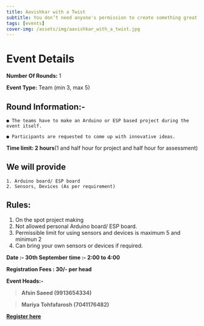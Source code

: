```yaml
---
title: Aavishkar with a Twist
subtitle: You don’t need anyone's permission to create something great
tags: [events]
cover-img: /assets/img/aavishkar_with_a_twist.jpg
---
```



# Event Details

**Number Of Rounds:** 1

**Event Type:** Team (min 3, max 5)

## **Round Information:-**

    ● The teams have to make an Arduino or ESP based project during the event itself.
    
    ● Participants are requested to come up with innovative ideas.

**Time limit: 2 hours**(1 and half hour for project and half hour for assessment)

## We will provide
    1. Arduino board/ ESP board
    2. Sensors, Devices (As per requirement) 

## Rules:
1. On the spot project making
2. Not allowed personal Arduino board/ ESP board.
3. Permissible limit for using sensors and devices is maximum 5 and minimun 2
4. Can bring your own sensors or devices if required.

**Date :-  30th September**
**time :- 2:00 to 4:00**

**Registration Fees : 30/- per head**

**Event Heads:-**

   > **Afsin Saeed (9913654334)**
   
   > **Mariya Tohfafarosh (7041176482)**

**[Register here](https://forms.gle/2RAG7MYPj9bEjyRt6)**
